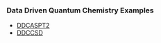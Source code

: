 ### Data Driven Quantum Chemistry Examples
- [DDCASPT2](DDCASPT2/ddcaspt2.md)
- [DDCCSD](DDCCSD/ddccsd.md)
